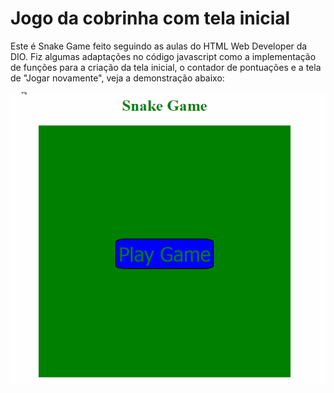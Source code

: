 # Jogo da cobrinha com tela inicial

Este é Snake Game feito seguindo as aulas do HTML Web Developer da DIO. Fiz algumas adaptações no código javascript como a implementação de funções para a criação da tela inicial, o contador de pontuações e a tela de "Jogar novamente", veja a demonstração abaixo:

![Jogo da Cobrinha](./gif-snake2.gif)